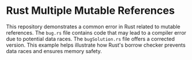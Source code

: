 # Rust Multiple Mutable References

This repository demonstrates a common error in Rust related to mutable references.  The `bug.rs` file contains code that may lead to a compiler error due to potential data races.  The `bugSolution.rs` file offers a corrected version.  This example helps illustrate how Rust's borrow checker prevents data races and ensures memory safety.